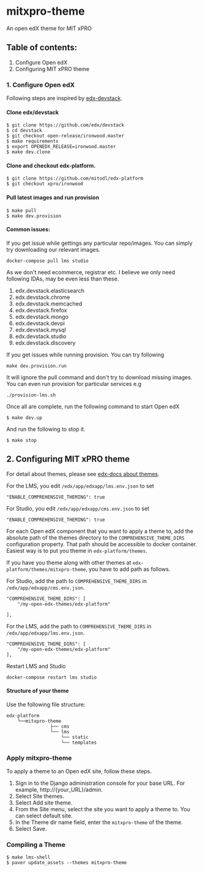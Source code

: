 # mitxpro-theme
An open edX theme for MIT xPRO 

## Table of contents:
1. Configure Open edX
2. Configuring MIT xPRO theme


### 1. Configure Open edX

Following steps are inspired by [edx-devstack](https://github.com/edx/devstack).

#### Clone edx/devstack

```
$ git clone https://github.com/edx/devstack
$ cd devstack
$ git checkout open-release/ironwood.master
$ make requirements
$ export OPENEDX_RELEASE=ironwood.master
$ make dev.clone
```

#### Clone and checkout edx-platform.
```
$ git clone https://github.com/mitodl/edx-platform
$ git checkout xpro/ironwood
```

#### Pull latest images and run provision

```
$ make pull
$ make dev.provision 
```

#### Common issues:
If you get issue while gettings any particular repo/images. You can simply try downloading our relevant images. 

```docker-compose pull lms studio```

As we don't need ecommerce, registrar etc. I believe we only need following IDAs, may be even less than these.

1. edx.devstack.elasticsearch
2. edx.devstack.chrome
3. edx.devstack.memcached
4. edx.devstack.firefox
5. edx.devstack.mongo
5. edx.devstack.devpi
6. edx.devstack.mysql
8. edx.devstack.studio
9. edx.devstack.discovery

If you get issues while running provision. You can try following 

```make dev.provision.run```

It will ignore the pull command and don't try to download missing images. You can even run provision for particular services e.g

```./provision-lms.sh```


Once all are complete, run the following command to start Open edX

```$ make dev.up```

And run the following to stop it.

```$ make stop```


## 2. Configuring MIT xPRO theme

For detail about themes, please see [edx-docs about themes](https://edx.readthedocs.io/projects/edx-installing-configuring-and-running/en/latest/configuration/changing_appearance/theming/overview_themes.html).

For the LMS, you edit `/edx/app/edxapp/lms.env.json` to set 

`"ENABLE_COMPREHENSIVE_THEMING": true`

For Studio, you edit `/edx/app/edxapp/cms.env.json` to set 

`"ENABLE_COMPREHENSIVE_THEMING": true`

For each Open edX component that you want to apply a theme to, add the absolute path of the themes directory to the `COMPREHENSIVE_THEME_DIRS` configuration property.
That path should be accessible to docker container. Easiest way is to put you theme in `edx-platform/themes`.

If you have you theme along with other themes at `edx-platform/themes/mitxpro-theme`, you have to add path as follows.

For Studio, add the path to `COMPREHENSIVE_THEME_DIRS` in `/edx/app/edxapp/cms.env.json`.

```
"COMPREHENSIVE_THEME_DIRS": [
    "/my-open-edx-themes/edx-platform"

],
```

For the LMS, add the path to `COMPREHENSIVE_THEME_DIRS` in `/edx/app/edxapp/lms.env.json`.

```
"COMPREHENSIVE_THEME_DIRS": [
    "/my-open-edx-themes/edx-platform"
],
```

Restart LMS and Studio

`docker-compose restart lms studio`

#### Structure of your theme

Use the following file structure:

```
edx-platform
    └──mitxpro-theme
                ├── cms
                └── lms
                    └── static
                    └── templates
```

### Apply mitxpro-theme

To apply a theme to an Open edX site, follow these steps.

1. Sign in to the Django administration console for your base URL. For example, http://{your_URL}/admin.
2. Select Site themes.
3. Select Add site theme.
4. From the Site menu, select the site you want to apply a theme to. You can select default site.
5. In the Theme dir name field, enter the `mitxpro-theme` of the theme.
6. Select Save.

### Compiling a Theme

```
$ make lms-shell
$ paver update_assets --themes mitxpro-theme
```
